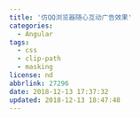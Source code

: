 ```yaml
---
title: '仿QQ浏览器随心互动广告效果'
categories:
  - Angular
tags:
  - css
  - clip-path
  - masking
license: nd
abbrlink: 27296
date: 2018-12-13 17:37:32
updated: 2018-12-13 18:47:48
---
```



